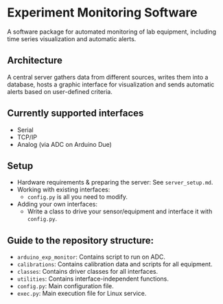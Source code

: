 # Experiment Monitoring Software

A software package for automated monitoring of lab equipment, including time series visualization and automatic alerts.

## Architecture

A central server gathers data from different sources, writes them into a database, hosts a graphic interface for visualization and sends automatic alerts based on user-defined criteria.

## Currently supported interfaces

  * Serial
  * TCP/IP
  * Analog (via ADC on Arduino Due)

## Setup

  * Hardware requirements & preparing the server: See `server_setup.md`.
  * Working with existing interfaces:
    - `config.py` is all you need to modify.
  * Adding your own interfaces:
    - Write a class to drive your sensor/equipment and interface it with `config.py`.

## Guide to the repository structure:

  * `arduino_exp_monitor`: Contains script to run on ADC.
  * `calibrations`: Contains calibration data and scripts for all equipment.
  * `classes`: Contains driver classes for all interfaces.
  * `utilities`: Contains interface-independent functions.
  * `config.py`: Main configuration file.
  * `exec.py`: Main execution file for Linux service.
